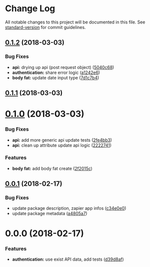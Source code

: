 # Change Log

All notable changes to this project will be documented in this file. See [standard-version](https://github.com/conventional-changelog/standard-version) for commit guidelines.

<a name="0.1.2"></a>
## [0.1.2](https://github.com/jsDotCr/zapier-exist.io/compare/v0.1.1...v0.1.2) (2018-03-03)


### Bug Fixes

* **api:** drying up api (post request object) ([5040c68](https://github.com/jsDotCr/zapier-exist.io/commit/5040c68))
* **authentication:** share error logic ([a1242e6](https://github.com/jsDotCr/zapier-exist.io/commit/a1242e6))
* **body fat:** update date input type ([7d1c7b4](https://github.com/jsDotCr/zapier-exist.io/commit/7d1c7b4))



<a name="0.1.1"></a>
## [0.1.1](https://github.com/jsDotCr/zapier-exist.io/compare/v0.1.0...v0.1.1) (2018-03-03)



<a name="0.1.0"></a>
# [0.1.0](https://github.com/jsDotCr/zapier-exist.io/compare/v0.0.1...v0.1.0) (2018-03-03)


### Bug Fixes

* **api:** add more generic api update tests ([2fe4bb3](https://github.com/jsDotCr/zapier-exist.io/commit/2fe4bb3))
* **api:** clean up attribute update api logic ([2222741](https://github.com/jsDotCr/zapier-exist.io/commit/2222741))


### Features

* **body fat:** add body fat create ([2f2015c](https://github.com/jsDotCr/zapier-exist.io/commit/2f2015c))



<a name="0.0.1"></a>
## [0.0.1](https://github.com/jsDotCr/zapier-exist.io/compare/v0.0.0...v0.0.1) (2018-02-17)


### Bug Fixes

* update package description, zapier app infos ([c34e0e0](https://github.com/jsDotCr/zapier-exist.io/commit/c34e0e0))
* update package metadata ([a4805a7](https://github.com/jsDotCr/zapier-exist.io/commit/a4805a7))



<a name="0.0.0"></a>
# 0.0.0 (2018-02-17)


### Features

* **authentication:** use exist API data, add tests ([d39d8af](https://github.com/jsDotCr/zapier-exist.io/commit/d39d8af))
